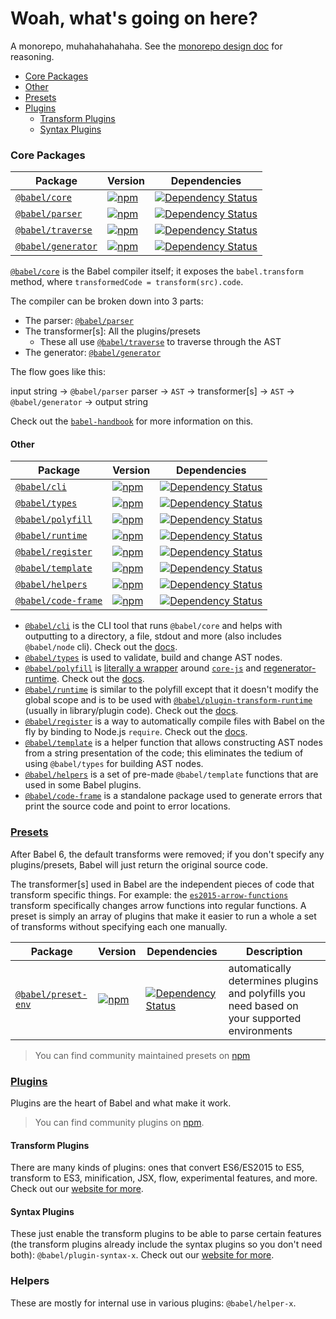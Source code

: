 # Woah, what's going on here?

A monorepo, muhahahahahaha. See the [monorepo design doc](/doc/design/monorepo.md) for reasoning.

- [Core Packages](#core-packages)
- [Other](#other)
- [Presets](#presets)
- [Plugins](#plugins)
  - [Transform Plugins](#transform-plugins)
  - [Syntax Plugins](#syntax-plugins)

### Core Packages

| Package | Version | Dependencies |
|--------|-------|------------|
| [`@babel/core`](/packages/babel-core) | [![npm](https://img.shields.io/npm/v/@babel/core.svg?maxAge=2592000)](https://www.npmjs.com/package/@babel/core) | [![Dependency Status](https://david-dm.org/babel/babel.svg?path=packages/babel-core)](https://david-dm.org/babel/babel?path=packages/babel-core) |
| [`@babel/parser`](/packages/babel-parser) | [![npm](https://img.shields.io/npm/v/@babel/parser.svg?maxAge=2592000)](https://www.npmjs.com/package/@babel/parser) | [![Dependency Status](https://david-dm.org/babel/babel.svg?path=packages/babel-parser)](https://david-dm.org/babel/babel?path=packages/babel-parser) |
| [`@babel/traverse`](/packages/babel-traverse) | [![npm](https://img.shields.io/npm/v/@babel/traverse.svg?maxAge=2592000)](https://www.npmjs.com/package/@babel/traverse) | [![Dependency Status](https://david-dm.org/babel/babel.svg?path=packages/babel-traverse)](https://david-dm.org/babel/babel?path=packages/babel-traverse) |
| [`@babel/generator`](/packages/babel-generator) | [![npm](https://img.shields.io/npm/v/@babel/generator.svg?maxAge=2592000)](https://www.npmjs.com/package/@babel/generator) | [![Dependency Status](https://david-dm.org/babel/babel.svg?path=packages/babel-generator)](https://david-dm.org/babel/babel?path=packages/babel-generator) |

[`@babel/core`](/packages/babel-core) is the Babel compiler itself; it exposes the `babel.transform` method, where `transformedCode = transform(src).code`.

The compiler can be broken down into 3 parts:
- The parser: [`@babel/parser`](/packages/babel-parser)
- The transformer[s]: All the plugins/presets
  - These all use [`@babel/traverse`](/packages/babel-traverse) to traverse through the AST
- The generator: [`@babel/generator`](/packages/babel-generator)

The flow goes like this:

input string -> `@babel/parser` parser -> `AST` -> transformer[s] -> `AST` -> `@babel/generator` -> output string

Check out the [`babel-handbook`](https://github.com/thejameskyle/babel-handbook/blob/master/translations/en/plugin-handbook.md#introduction) for more information on this.

#### Other

| Package | Version | Dependencies |
|--------|-------|------------|
| [`@babel/cli`](/packages/babel-cli) | [![npm](https://img.shields.io/npm/v/@babel/cli.svg?maxAge=2592000)](https://www.npmjs.com/package/@babel/cli) | [![Dependency Status](https://david-dm.org/babel/babel.svg?path=packages/babel-cli)](https://david-dm.org/babel/babel?path=packages/babel-cli) |
| [`@babel/types`](/packages/babel-types) | [![npm](https://img.shields.io/npm/v/@babel/types.svg?maxAge=2592000)](https://www.npmjs.com/package/@babel/types) | [![Dependency Status](https://david-dm.org/babel/babel.svg?path=packages/babel-types)](https://david-dm.org/babel/babel?path=packages/babel-types) |
| [`@babel/polyfill`](/packages/babel-polyfill) | [![npm](https://img.shields.io/npm/v/@babel/polyfill.svg?maxAge=2592000)](https://www.npmjs.com/package/@babel/polyfill) | [![Dependency Status](https://david-dm.org/babel/babel.svg?path=packages/babel-polyfill)](https://david-dm.org/babel/babel?path=packages/babel-polyfill) |
| [`@babel/runtime`](/packages/babel-runtime) | [![npm](https://img.shields.io/npm/v/@babel/runtime.svg?maxAge=2592000)](https://www.npmjs.com/package/@babel/runtime) | [![Dependency Status](https://david-dm.org/babel/babel.svg?path=packages/babel-runtime)](https://david-dm.org/babel/babel?path=packages/babel-runtime) |
| [`@babel/register`](/packages/babel-register) | [![npm](https://img.shields.io/npm/v/@babel/register.svg?maxAge=2592000)](https://www.npmjs.com/package/@babel/register) | [![Dependency Status](https://david-dm.org/babel/babel.svg?path=packages/babel-register)](https://david-dm.org/babel/babel?path=packages/babel-register) |
| [`@babel/template`](/packages/babel-template) | [![npm](https://img.shields.io/npm/v/@babel/template.svg?maxAge=2592000)](https://www.npmjs.com/package/@babel/template) | [![Dependency Status](https://david-dm.org/babel/babel.svg?path=packages/babel-template)](https://david-dm.org/babel/babel?path=packages/babel-template) |
| [`@babel/helpers`](/packages/babel-helpers) | [![npm](https://img.shields.io/npm/v/@babel/helpers.svg?maxAge=2592000)](https://www.npmjs.com/package/@babel/helpers) | [![Dependency Status](https://david-dm.org/babel/babel.svg?path=packages/babel-helpers)](https://david-dm.org/babel/babel?path=packages/babel-helpers) |
| [`@babel/code-frame`](/packages/babel-code-frame) | [![npm](https://img.shields.io/npm/v/@babel/code-frame.svg?maxAge=2592000)](https://www.npmjs.com/package/@babel/code-frame) | [![Dependency Status](https://david-dm.org/babel/babel.svg?path=packages/babel-code-frame)](https://david-dm.org/babel/babel?path=packages/babel-code-frame) |

- [`@babel/cli`](/packages/babel-cli) is the CLI tool that runs `@babel/core` and helps with outputting to a directory, a file, stdout and more (also includes `@babel/node` cli). Check out the [docs](https://babeljs.io/docs/usage/cli/).
- [`@babel/types`](/packages/babel-types) is used to validate, build and change AST nodes.
- [`@babel/polyfill`](/packages/babel-polyfill) is [literally a wrapper](/packages/babel-polyfill/src/index.js) around [`core-js`](https://github.com/zloirock/core-js) and [regenerator-runtime](https://github.com/facebook/regenerator/tree/master/packages/regenerator-runtime). Check out the [docs](https://babeljs.io/docs/usage/polyfill/).
- [`@babel/runtime`](/packages/babel-runtime) is similar to the polyfill except that it doesn't modify the global scope and is to be used with [`@babel/plugin-transform-runtime`](/packages/babel-plugin-transform-runtime) (usually in library/plugin code). Check out the [docs](https://babeljs.io/docs/plugins/transform-runtime/).
- [`@babel/register`](/packages/babel-register) is a way to automatically compile files with Babel on the fly by binding to Node.js `require`. Check out the [docs](http://babeljs.io/docs/usage/require/).
- [`@babel/template`](/packages/babel-template) is a helper function that allows constructing AST nodes from a string presentation of the code; this eliminates the tedium of using `@babel/types` for building AST nodes.
- [`@babel/helpers`](/packages/babel-helpers) is a set of pre-made `@babel/template` functions that are used in some Babel plugins.
- [`@babel/code-frame`](/packages/babel-code-frame) is a standalone package used to generate errors that print the source code and point to error locations.

### [Presets](http://babeljs.io/docs/plugins/#presets)

After Babel 6, the default transforms were removed; if you don't specify any plugins/presets, Babel will just return the original source code.

The transformer[s] used in Babel are the independent pieces of code that transform specific things. For example: the [`es2015-arrow-functions`](/packages/babel-plugin-transform-arrow-functions) transform specifically changes arrow functions into regular functions. A preset is simply an array of plugins that make it easier to run a whole a set of transforms without specifying each one manually.

| Package | Version | Dependencies | Description |
|--------|-------|------------|---|
| [`@babel/preset-env`](/packages/babel-preset-env) | [![npm](https://img.shields.io/npm/v/@babel/preset-env.svg?maxAge=2592000)](https://www.npmjs.com/package/@babel/preset-env) | [![Dependency Status](https://david-dm.org/babel/babel/status.svg?path=packages/babel-preset-env)](https://david-dm.org/babel/babel?path=packages/babel-preset-env) | automatically determines plugins and polyfills you need based on your supported environments |

> You can find community maintained presets on [npm](https://www.npmjs.com/search?q=babel-preset)

### [Plugins](http://babeljs.io/docs/plugins)

Plugins are the heart of Babel and what make it work.

> You can find community plugins on [npm](https://www.npmjs.com/search?q=babel-plugin).

#### Transform Plugins

There are many kinds of plugins: ones that convert ES6/ES2015 to ES5, transform to ES3, minification, JSX, flow, experimental features, and more. Check out our [website for more](http://babeljs.io/docs/plugins/#transform-plugins).

#### Syntax Plugins

These just enable the transform plugins to be able to parse certain features (the transform plugins already include the syntax plugins so you don't need both): `@babel/plugin-syntax-x`. Check out our [website for more](http://babeljs.io/docs/plugins/#syntax-plugins).

### Helpers

These are mostly for internal use in various plugins: `@babel/helper-x`.
